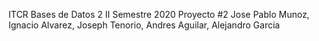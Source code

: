 ITCR Bases de Datos 2 
II Semestre 2020 
Proyecto #2 
Jose Pablo Munoz, Ignacio Alvarez, Joseph Tenorio, Andres Aguilar, Alejandro Garcia
